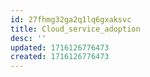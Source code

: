 ```yaml
---
id: 27fhmg32ga2q1lq6gxaksvc
title: Cloud_service_adoption
desc: ''
updated: 1716126776473
created: 1716126776473
---
```

